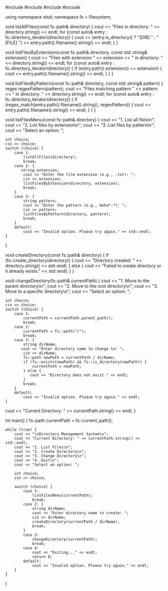 #include <iostream>
#include <filesystem>
#include <regex>
#include <string>

using namespace stsd;
namespace fs = filesystem;

void listAllFiles(const fs::path& directory) {
   cout << "Files in directory: " << directory.string() << endl;
    for (const auto& entry : fs::directory_iterator(directory)) {
       cout << (entry.is_directory() ? "[DIR] " : "[FILE] ")
                  << entry.path().filename().string() << endl;
    }
}

void listFilesByExtension(const fs::path& directory, const std::string& extension) {
   cout << "Files with extension " << extension << " in directory: " << directory.string() << endl;
    for (const auto& entry : fs::directory_iterator(directory)) {
        if (entry.path().extension() == extension) {
            cout << entry.path().filename().string() << endl;
        }
    }
}

void listFilesByPattern(const fs::path& directory, const std::string& pattern) {
   regex regexPattern(pattern);
    cout << "Files matching pattern " << pattern << " in directory: " << directory.string() << endl;
    for (const auto& entry : fs::directory_iterator(directory)) {
        if (regex_match(entry.path().filename().string(), regexPattern)) {
            cout << entry.path().filename().string() << endl;
        }
    }
}

void listFilesMenu(const fs::path& directory) {
    cout << "1. List all files\n";
   cout << "2. List files by extension\n";
    cout << "3. List files by pattern\n";
    cout << "Select an option: ";

    int choice;
    cin >> choice;
    switch (choice) {
        case 1:
            listAllFiles(directory);
            break;
        case 2: {
           string extension;
            cout << "Enter the file extension (e.g., .txt): ";
            cin >> extension;
            listFilesByExtension(directory, extension);
            break;
        }
        case 3: {
            string pattern;
            cout << "Enter the pattern (e.g., moha*.*): ";
            cin >> pattern;
            listFilesByPattern(directory, pattern);
            break;
        }
        default:
            cout << "Invalid option. Please try again." << std::endl;
    }
}

void createDirectory(const fs::path& directory) {
    if (fs::create_directory(directory)) {
       cout << "Directory created: " << directory.string() << std::endl;
    } else {
        cout << "Failed to create directory or it already exists." << std::endl;
    }
}

void changeDirectory(fs::path& currentPath) {
    cout << "1. Move to the parent directory\n";
    cout << "2. Move to the root directory\n";
    cout << "3. Move to a specific directory\n";
    cout << "Select an option: ";

    int choice;
    cin >> choice;
    switch (choice) {
        case 1:
            currentPath = currentPath.parent_path();
            break;
        case 2:
            currentPath = fs::path("/");
            break;
        case 3: {
            string dirName;
           cout << "Enter directory name to change to: ";
            cin >> dirName;
            fs::path newPath = currentPath / dirName;
            if (fs::exists(newPath) && fs::is_directory(newPath)) {
                currentPath = newPath;
            } else {
               cout << "Directory does not exist." << endl;
            }
            break;
        }
        default:
            cout << "Invalid option. Please try again." << endl;
    }
   cout << "Current Directory: " << currentPath.string() << endl;
}

int main() {
    fs::path currentPath = fs::current_path();

    while (true) {
        cout << "\nDirectory Management System\n";
        cout << "Current Directory: " << currentPath.string() << std::endl;
        cout << "1. List Files\n";
        cout << "2. Create Directory\n";
        cout << "3. Change Directory\n";
        cout << "4. Exit\n";
        cout << "Select an option: ";

        int choice;
        cin >> choice;

        switch (choice) {
            case 1:
                listFilesMenu(currentPath);
                break;
            case 2: {
                string dirName;
                cout << "Enter directory name to create: ";
                cin >> dirName;
                createDirectory(currentPath / dirName);
                break;
            }
            case 3:
                changeDirectory(currentPath);
                break;
            case 4:
                cout << "Exiting..." << endl;
                return 0;
            default:
                cout << "Invalid option. Please try again." << endl;
        }
    }
}
